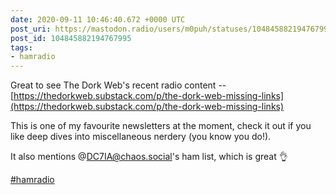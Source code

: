 ```yaml
---
date: 2020-09-11 10:46:40.672 +0000 UTC
post_uri: https://mastodon.radio/users/m0puh/statuses/104845882194767995
post_id: 104845882194767995
tags:
- hamradio
---
```

Great to see The Dork Web's recent radio content -- [https://thedorkweb.substack.com/p/the-dork-web-missing-links](https://thedorkweb.substack.com/p/the-dork-web-missing-links)

This is one of my favourite newsletters at the moment, check it out if you like deep dives into miscellaneous nerdery (you know you do!).

It also mentions @DC7IA@chaos.social's ham list, which is great 👌

[#hamradio](https://mastodon.radio/tags/hamradio)


